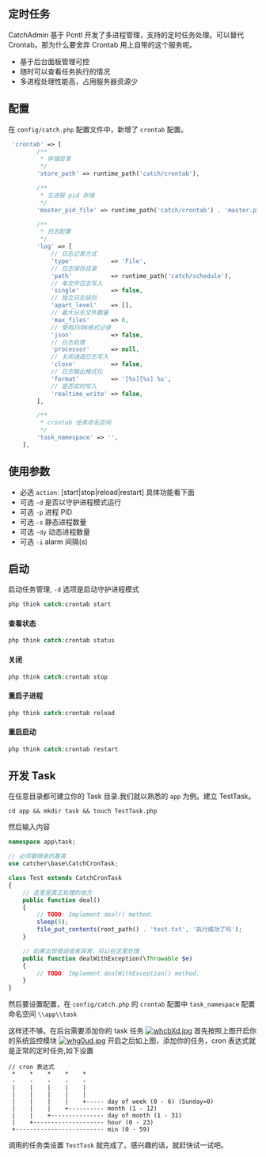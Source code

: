 ## 定时任务
CatchAdmin 基于 Pcntl 开发了多进程管理，支持的定时任务处理。可以替代 Crontab。那为什么要舍弃 Crontab 用上自带的这个服务呢。
- 基于后台面板管理可控
- 随时可以查看任务执行的情况
- 多进程处理性能高，占用服务器资源少

## 配置
在 `config/catch.php` 配置文件中，新增了 `crontab` 配置。
```php
 'crontab' => [
        /**
         * 存储目录
         */
        'store_path' => runtime_path('catch/crontab'),

        /**
         * 主进程 pid 存储
         */
        'master_pid_file' => runtime_path('catch/crontab') . 'master.pid',

        /**
         * 日志配置
         */
        'log' => [
            // 日志记录方式
            'type'           => 'File',
            // 日志保存目录
            'path'           => runtime_path('catch/schedule'),
            // 单文件日志写入
            'single'         => false,
            // 独立日志级别
            'apart_level'    => [],
            // 最大日志文件数量
            'max_files'      => 0,
            // 使用JSON格式记录
            'json'           => false,
            // 日志处理
            'processor'      => null,
            // 关闭通道日志写入
            'close'          => false,
            // 日志输出格式化
            'format'         => '[%s][%s] %s',
            // 是否实时写入
            'realtime_write' => false,
        ],

        /**
         * crontab 任务命名空间
         */
        'task_namespace' => '',
    ],
```
## 使用参数
- 必选 `action`: [start|stop|reload|restart] 具体功能看下面
- 可选 `-d` 是否以守护进程模式运行
- 可选 `-p` 进程 PID
- 可选 `-s` 静态进程数量
- 可选 `-dy` 动态进程数量
- 可选 `-i` alarm 间隔(s)

## 启动
启动任务管理, `-d` 选项是启动守护进程模式
```php
php think catch:crontab start 
```
#### 查看状态
```php
php think catch:crontab status
```

#### 关闭
```php
php think catch:crontab stop
```

#### 重启子进程
```php
php think catch:crontab reload
```

#### 重启启动
```php
php think catch:crontab restart
```

## 开发 Task
在任意目录都可建立你的 Task 目录.我们就以熟悉的 `app` 为例。建立 TestTask。
```
cd app && mkdir task && touch TestTask.php
```
然后输入内容
```php
namespace app\task;

// 必须要继承的基类
use catcher\base\CatchCronTask;

class Test extends CatchCronTask
{
    // 这里是真正处理的地方
    public function deal()
    {
        // TODO: Implement deal() method.
        sleep(5);
        file_put_contents(root_path() . 'test.txt', '执行成功了吗');
    }

    // 如果出现错误或者异常，可以在这里处理
    public function dealWithException(\Throwable $e)
    {
        // TODO: Implement dealWithException() method.
    }
}

```
然后要设置配置，在 `config/catch.php` 的 `crontab` 配置中 `task_namespace` 配置命名空间 `\\app\\task`

这样还不够。在后台需要添加你的 task 任务
[![whcbXd.jpg](https://s1.ax1x.com/2020/09/18/whcbXd.jpg)](https://imgchr.com/i/whcbXd)
首先按照上图开启你的系统监控模块
[![whg0ud.jpg](https://s1.ax1x.com/2020/09/18/whg0ud.jpg)](https://imgchr.com/i/whg0ud)
开启之后如上图，添加你的任务，cron 表达式就是正常的定时任务,如下设置
```
// cron 表达式
 *    *    *    *    *
 -    -    -    -    -
 |    |    |    |    |
 |    |    |    |    |
 |    |    |    |    +----- day of week (0 - 6) (Sunday=0)
 |    |    |    +---------- month (1 - 12)
 |    |    +--------------- day of month (1 - 31)
 |    +-------------------- hour (0 - 23)
 +------------------------- min (0 - 59)
```
调用的任务类设置 `TestTask` 就完成了。感兴趣的话，就赶快试一试吧。
